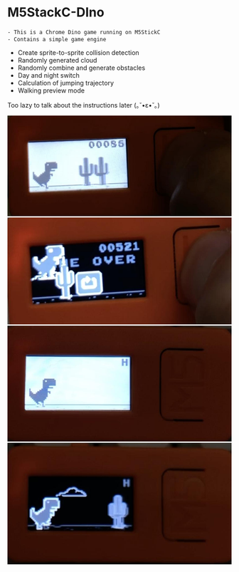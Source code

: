 # M5StackC-DIno
    - This is a Chrome Dino game running on M5StickC
    - Contains a simple game engine

* Create sprite-to-sprite collision detection
* Randomly generated cloud
* Randomly combine and generate obstacles
* Day and night switch
* Calculation of jumping trajectory
* Walking preview mode

Too lazy to talk about the instructions later (｡˘•ε•˘｡) 


![image1](https://github.com/Hades2001/M5StackC-DIno/blob/master/image/DinoPlay.jpeg)   
![image2](https://github.com/Hades2001/M5StackC-DIno/blob/master/image/DinoGameOver.jpeg)   
![image3](https://github.com/Hades2001/M5StackC-DIno/blob/master/image/DinoShow.jpeg)   
![image4](https://github.com/Hades2001/M5StackC-DIno/blob/master/image/DinoShowDark.jpeg)   


